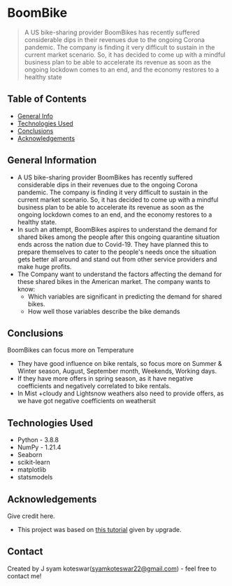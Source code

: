 # BoomBike
> A US bike-sharing provider BoomBikes has recently suffered considerable dips in their revenues due to the ongoing Corona pandemic. The company is finding it very difficult to sustain in the current market scenario. So, it has decided to come up with a mindful business plan to be able to accelerate its revenue as soon as the ongoing lockdown comes to an end, and the economy restores to a healthy state



## Table of Contents
* [General Info](#general-information)
* [Technologies Used](#technologies-used)
* [Conclusions](#conclusions)
* [Acknowledgements](#acknowledgements)

<!-- You can include any other section that is pertinent to your problem -->

## General Information
- A US bike-sharing provider BoomBikes has recently suffered considerable dips in their revenues due to the ongoing Corona pandemic. The company is finding it very difficult to sustain in the current market scenario. So, it has decided to come up with a mindful business plan to be able to accelerate its revenue as soon as the ongoing lockdown comes to an end, and the economy restores to a healthy state.
- In such an attempt, BoomBikes aspires to understand the demand for shared bikes among the people after this ongoing quarantine situation ends across the nation due to Covid-19. They have planned this to prepare themselves to cater to the people's needs once the situation gets better all around and stand out from other service providers and make huge profits.
- The Company want to understand the factors affecting the demand for these shared bikes in the American market. The company wants to know:
    - Which variables are significant in predicting the demand for shared bikes.
    - How well those variables describe the bike demands
## Conclusions
BoomBikes can focus more on Temperature
- They have good influence on bike rentals, so focus more on Summer & Winter season, August, September month, Weekends, Working days.
- If they have more offers in spring season, as it have negative coefficients and negatively correlated to bike rentals.
- In Mist +cloudy and Lightsnow weathers also need to provide offers, as we have got negative coefficients on weathersit

<!-- You don't have to answer all the questions - just the ones relevant to your project. -->


## Technologies Used
- Python - 3.8.8
- NumPy - 1.21.4
- Seaborn
- scikit-learn
- matplotlib 
- statsmodels 

<!-- As the libraries versions keep on changing, it is recommended to mention the version of library used in this project -->

## Acknowledgements
Give credit here.
- This project was based on [this tutorial](https://www.example.com) given by upgrade.


## Contact
Created by J syam koteswar(syamkoteswar22@gmail.com) - feel free to contact me!


<!-- Optional -->
<!-- ## License -->
<!-- This project is open source and available under the [... License](). -->

<!-- You don't have to include all sections - just the one's relevant to your project -->
